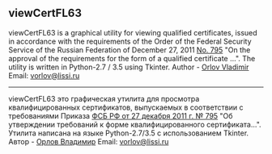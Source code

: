 viewCertFL63
------

viewCertFL63 is a graphical utility for viewing qualified certificates,
issued in accordance with the requirements of the Order of the Federal Security Service of the Russian Federation of December 27, 2011 [No. 795](http://base.garant.ru/70133464/)
"On the approval of the requirements for the form of a qualified certificate ...".
The utility is written in Python-2.7 / 3.5 using Tkinter.
Author - [Orlov Vladimir](http://museum.lissi-crypto.ru/)
Email: vorlov@lissi.ru


-----

viewCertFL63 это графическая утилита для просмотра квалифицированных сертификатов,
выпускаемых в соответствии с требованиями Приказа [ФСБ РФ от 27 декабря 2011 г. № 795](http://base.garant.ru/70133464/ )
"Об утверждении требований к форме квалифицированного сертификата...".
Утилита написана на языке Python-2.7/3.5 с использованием Tkinter.
Автор - [Орлов Владимир](http://museum.lissi-crypto.ru/)
Email: vorlov@lissi.ru


